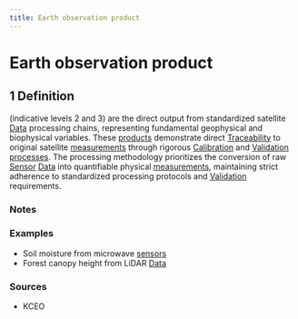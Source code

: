 ```yaml
---
title: Earth observation product
---
```


# Earth observation product

## 1 Definition

(indicative levels 2 and 3) are the direct output from standardized satellite [Data](../data) processing chains, representing fundamental geophysical and biophysical variables. These [products](../product) demonstrate direct [Traceability](../traceability) to original satellite [measurements](../measurement) through rigorous [Calibration](../calibration) and [Validation](../validation) [processes](../process). The processing methodology prioritizes the conversion of raw [Sensor](../sensor) [Data](../data) into quantifiable physical [measurements](../measurement), maintaining strict adherence to standardized processing protocols and [Validation](../validation) requirements. 

### Notes 
 
### Examples 
- Soil moisture from microwave [sensors](../sensor)
- Forest canopy height from LiDAR [Data](../data)
  
### Sources
- KCEO
